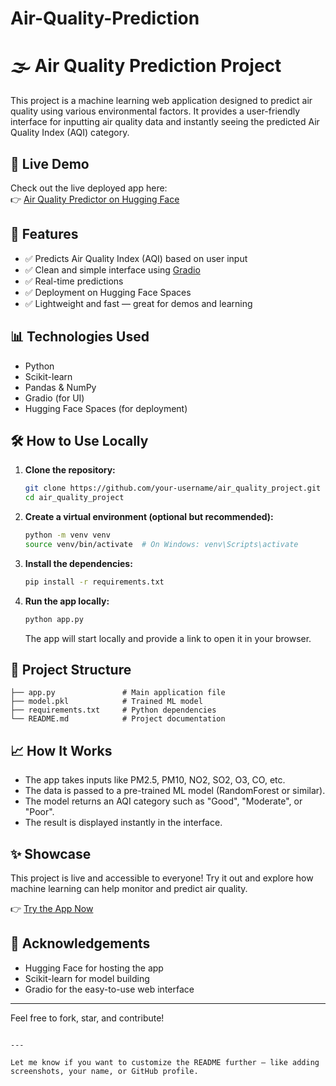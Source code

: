 # Air-Quality-Prediction

# 🌫️ Air Quality Prediction Project

This project is a machine learning web application designed to predict air quality using various environmental factors. It provides a user-friendly interface for inputting air quality data and instantly seeing the predicted Air Quality Index (AQI) category.

## 🚀 Live Demo

Check out the live deployed app here:  
👉 [Air Quality Predictor on Hugging Face](https://huggingface.co/spaces/omkarsai/air_quality_project)

## 📌 Features

- ✅ Predicts Air Quality Index (AQI) based on user input
- ✅ Clean and simple interface using [Gradio](https://www.gradio.app/)
- ✅ Real-time predictions
- ✅ Deployment on Hugging Face Spaces
- ✅ Lightweight and fast — great for demos and learning

## 📊 Technologies Used

- Python
- Scikit-learn
- Pandas & NumPy
- Gradio (for UI)
- Hugging Face Spaces (for deployment)

## 🛠️ How to Use Locally

1. **Clone the repository:**
   ```bash
   git clone https://github.com/your-username/air_quality_project.git
   cd air_quality_project
   ```

2. **Create a virtual environment (optional but recommended):**
   ```bash
   python -m venv venv
   source venv/bin/activate  # On Windows: venv\Scripts\activate
   ```

3. **Install the dependencies:**
   ```bash
   pip install -r requirements.txt
   ```

4. **Run the app locally:**
   ```bash
   python app.py
   ```

   The app will start locally and provide a link to open it in your browser.

## 📁 Project Structure

```
├── app.py               # Main application file
├── model.pkl            # Trained ML model
├── requirements.txt     # Python dependencies
└── README.md            # Project documentation
```

## 📈 How It Works

- The app takes inputs like PM2.5, PM10, NO2, SO2, O3, CO, etc.
- The data is passed to a pre-trained ML model (RandomForest or similar).
- The model returns an AQI category such as "Good", "Moderate", or "Poor".
- The result is displayed instantly in the interface.

## ✨ Showcase

This project is live and accessible to everyone! Try it out and explore how machine learning can help monitor and predict air quality.

👉 [Try the App Now](https://huggingface.co/spaces/omkarsai/air_quality_project)

## 🙌 Acknowledgements

- Hugging Face for hosting the app
- Scikit-learn for model building
- Gradio for the easy-to-use web interface

---

Feel free to fork, star, and contribute!

```

---

Let me know if you want to customize the README further — like adding screenshots, your name, or GitHub profile.
